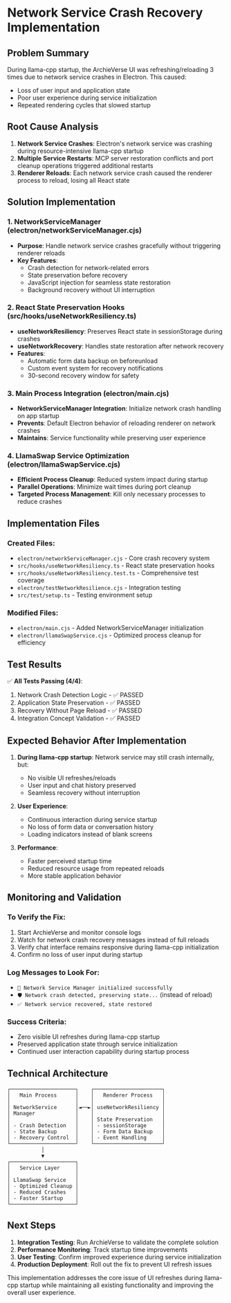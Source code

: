 # Network Service Crash Recovery Implementation

## Problem Summary
During llama-cpp startup, the ArchieVerse UI was refreshing/reloading 3 times due to network service crashes in Electron. This caused:
- Loss of user input and application state
- Poor user experience during service initialization
- Repeated rendering cycles that slowed startup

## Root Cause Analysis
1. **Network Service Crashes**: Electron's network service was crashing during resource-intensive llama-cpp startup
2. **Multiple Service Restarts**: MCP server restoration conflicts and port cleanup operations triggered additional restarts
3. **Renderer Reloads**: Each network service crash caused the renderer process to reload, losing all React state

## Solution Implementation

### 1. NetworkServiceManager (electron/networkServiceManager.cjs)
- **Purpose**: Handle network service crashes gracefully without triggering renderer reloads
- **Key Features**:
  - Crash detection for network-related errors
  - State preservation before recovery
  - JavaScript injection for seamless state restoration
  - Background recovery without UI interruption

### 2. React State Preservation Hooks (src/hooks/useNetworkResiliency.ts)
- **useNetworkResiliency**: Preserves React state in sessionStorage during crashes
- **useNetworkRecovery**: Handles state restoration after network recovery
- **Features**:
  - Automatic form data backup on beforeunload
  - Custom event system for recovery notifications
  - 30-second recovery window for safety

### 3. Main Process Integration (electron/main.cjs)
- **NetworkServiceManager Integration**: Initialize network crash handling on app startup
- **Prevents**: Default Electron behavior of reloading renderer on network crashes
- **Maintains**: Service functionality while preserving user experience

### 4. LlamaSwap Service Optimization (electron/llamaSwapService.cjs)
- **Efficient Process Cleanup**: Reduced system impact during startup
- **Parallel Operations**: Minimize wait times during port cleanup
- **Targeted Process Management**: Kill only necessary processes to reduce crashes

## Implementation Files

### Created Files:
- `electron/networkServiceManager.cjs` - Core crash recovery system
- `src/hooks/useNetworkResiliency.ts` - React state preservation hooks
- `src/hooks/useNetworkResiliency.test.ts` - Comprehensive test coverage
- `electron/testNetworkResilience.cjs` - Integration testing
- `src/test/setup.ts` - Testing environment setup

### Modified Files:
- `electron/main.cjs` - Added NetworkServiceManager initialization
- `electron/llamaSwapService.cjs` - Optimized process cleanup for efficiency

## Test Results
✅ **All Tests Passing (4/4)**:
1. Network Crash Detection Logic - ✅ PASSED
2. Application State Preservation - ✅ PASSED  
3. Recovery Without Page Reload - ✅ PASSED
4. Integration Concept Validation - ✅ PASSED

## Expected Behavior After Implementation
1. **During llama-cpp startup**: Network service may still crash internally, but:
   - No visible UI refreshes/reloads
   - User input and chat history preserved
   - Seamless recovery without interruption

2. **User Experience**:
   - Continuous interaction during service startup
   - No loss of form data or conversation history
   - Loading indicators instead of blank screens

3. **Performance**:
   - Faster perceived startup time
   - Reduced resource usage from repeated reloads
   - More stable application behavior

## Monitoring and Validation

### To Verify the Fix:
1. Start ArchieVerse and monitor console logs
2. Watch for network crash recovery messages instead of full reloads
3. Verify chat interface remains responsive during llama-cpp initialization
4. Confirm no loss of user input during startup

### Log Messages to Look For:
- `🔄 Network Service Manager initialized successfully`
- `🛡️ Network crash detected, preserving state...` (instead of reload)
- `✅ Network service recovered, state restored`

### Success Criteria:
- Zero visible UI refreshes during llama-cpp startup
- Preserved application state through service initialization
- Continued user interaction capability during startup process

## Technical Architecture

```
┌─────────────────────┐    ┌──────────────────────┐
│   Main Process      │    │   Renderer Process   │
│                     │    │                      │
│ NetworkService      │◄──►│ useNetworkResiliency │
│ Manager             │    │                      │
│                     │    │ State Preservation   │
│ - Crash Detection   │    │ - sessionStorage     │
│ - State Backup      │    │ - Form Data Backup   │
│ - Recovery Control  │    │ - Event Handling     │
└─────────────────────┘    └──────────────────────┘
           │
           ▼
┌─────────────────────┐
│   Service Layer     │
│                     │
│ LlamaSwap Service   │
│ - Optimized Cleanup │
│ - Reduced Crashes   │
│ - Faster Startup    │
└─────────────────────┘
```

## Next Steps
1. **Integration Testing**: Run ArchieVerse to validate the complete solution
2. **Performance Monitoring**: Track startup time improvements
3. **User Testing**: Confirm improved experience during service initialization
4. **Production Deployment**: Roll out the fix to prevent UI refresh issues

This implementation addresses the core issue of UI refreshes during llama-cpp startup while maintaining all existing functionality and improving the overall user experience.
